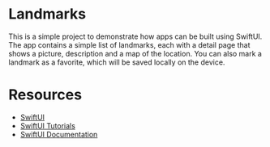 # Landmarks

This is a simple project to demonstrate how apps can be built using SwiftUI. The app contains a simple list of landmarks, each with a detail page that shows a picture, description and a map of the location. You can also mark a landmark as a favorite, which will be saved locally on the device.

# Resources

- [SwiftUI](https://developer.apple.com/xcode/swiftui/)
- [SwiftUI Tutorials](https://developer.apple.com/tutorials/swiftui/)
- [SwiftUI Documentation](https://developer.apple.com/documentation/swiftui)